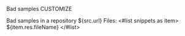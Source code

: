 Bad samples CUSTOMIZE

Bad samples in a repository ${src.url}
Files:
<#list snippets as item>
    ${item.res.fileName}
</#list>

